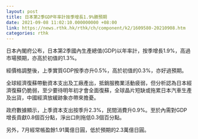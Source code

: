 ```yaml
---
layout: post
title: 日本第2季GDP年率計按季增長1.9%勝預期
date: 2021-09-08 11:02:10.000000000 +08:00
link: https://news.rthk.hk/rthk/ch/component/k2/1609580-20210908.htm
categories: rthk
---
```


日本內閣府公布，日本第2季國內生產總值(GDP)以年率計，按季增長1.9%，高過市場預期，亦高於初值的1.3%。

經價格調整後，上季實質GDP按季亦升0.5%，高於初值的0.3%，亦好過預期。

全球經濟復蘇帶動資本支出及工廠產出，抵銷服務業活動疲弱，但分析認為日本經濟復蘇仍脆弱，至少要待明年初才會全面復蘇，全球晶片短缺或拖累日本汽車生產及出貨，中國經濟放緩跡象亦帶來擔憂。

政府數據顯示，上季資本支出按季升2.3%，民間消費升0.9%。至於內需對GDP增長貢獻0.8個百分點，淨出口則拖低0.3個百分點。

另外，7月經常帳盈餘1.91萬億日圓，低於預期的2.3萬億日圓。
